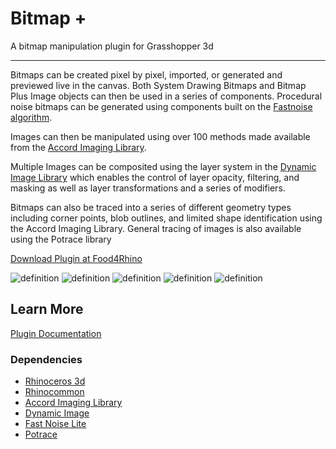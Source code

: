 # Bitmap +
A bitmap manipulation plugin for Grasshopper 3d

---

Bitmaps can be created pixel by pixel, imported, or generated and previewed live in the canvas. Both System Drawing Bitmaps and Bitmap Plus Image objects can then be used in a series of components. Procedural noise bitmaps can be generated using components built on the [Fastnoise algorithm](https://github.com/Auburn/FastNoiseLite).

Images can then be manipulated using over 100 methods made available from the [Accord Imaging Library](http://accord-framework.net/).

Multiple Images can be composited using the layer system in the [Dynamic Image Library](http://dynamicimage.apphb.com/) which enables the control of layer opacity, filtering, and masking as well as layer transformations and a series of modifiers.

Bitmaps can also be traced into a series of different geometry types including corner points, blob outlines, and limited shape identification using the Accord Imaging Library. General tracing of images is also available using the Potrace library

[Download Plugin at Food4Rhino](https://www.food4rhino.com/en/app/bitmap)

![definition](https://user-images.githubusercontent.com/25797596/159039702-3cf6c90c-bdee-4e42-a12f-5b6313b9b709.png)
![definition](https://user-images.githubusercontent.com/25797596/159039697-7fd6be28-1b5d-44fe-aed6-8c81f574ff5b.png)
![definition](https://user-images.githubusercontent.com/25797596/159039699-f9d29504-b555-4b02-aa36-480b25412828.png)
![definition](https://user-images.githubusercontent.com/25797596/159039701-01accaf1-053b-40d4-b38d-b6a4b006ddcb.png)
![definition](https://user-images.githubusercontent.com/25797596/159039694-6753fc05-f421-4561-84ea-d1f4012191cd.png)

## Learn More

[Plugin Documentation](https://interopxyz.gitbook.io/bitmap-plus/)

### Dependencies
 - [Rhinoceros 3d](https://www.rhino3d.com/)
 - [Rhinocommon](https://www.nuget.org/packages/RhinoCommon/5.12.50810.13095)
 - [Accord Imaging Library](http://accord-framework.net/)
 - [Dynamic Image](http://dynamicimage.apphb.com/)
 - [Fast Noise Lite](https://github.com/Auburn/FastNoiseLite)
 - [Potrace](http://potrace.sourceforge.net/)
